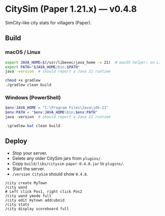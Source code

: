 # CitySim (Paper 1.21.x) — v0.4.8
SimCity-like city stats for villagers (Paper).

## Build

### macOS / Linux
```bash
export JAVA_HOME=$(/usr/libexec/java_home -v 21)  # macOS helper; on Linux point this to your JDK 21 install
export PATH="$JAVA_HOME/bin:$PATH"
java -version  # should report a Java 21 runtime

chmod +x gradlew
./gradlew clean build
```

### Windows (PowerShell)
```powershell
$env:JAVA_HOME = "C:\Program Files\Java\jdk-21"
$env:PATH = "$env:JAVA_HOME\bin;$env:PATH"
java -version  # should report a Java 21 runtime

.\gradlew.bat clean build
```

## Deploy
- Stop your server.
- Delete any older CitySim jars from `plugins/`.
- Copy `build/libs/citysim-paper-0.4.8.jar` to `plugins/`.
- Start the server.
- `/version CitySim` should show `0.4.8`.
```
/city create MyTown
/city wand
# Left click Pos1, right click Pos2
/city wand ymode full
/city edit mytown addcuboid
/city stats
/city display scoreboard full
```
